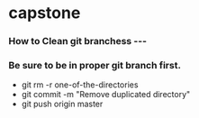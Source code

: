 # capstone

### How to Clean git branchess ---
### Be sure to be in proper git branch first.
* git rm -r one-of-the-directories
* git commit -m "Remove duplicated directory"
* git push origin master
